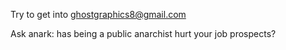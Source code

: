 Try to get into ghostgraphics8@gmail.com

Ask anark: has being a public anarchist hurt your job prospects?